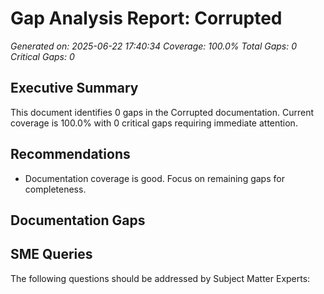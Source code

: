 # Gap Analysis Report: Corrupted

*Generated on: 2025-06-22 17:40:34*
*Coverage: 100.0%*
*Total Gaps: 0*
*Critical Gaps: 0*

## Executive Summary

This document identifies 0 gaps in the Corrupted documentation.
Current coverage is 100.0% with 0 critical gaps requiring immediate attention.

## Recommendations

- Documentation coverage is good. Focus on remaining gaps for completeness.

## Documentation Gaps

## SME Queries

The following questions should be addressed by Subject Matter Experts:

